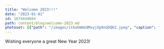 ```yaml
---
title: "Welcome 2023!!!"
date: "2023-01-01"
id: 1674444664
path: content/blog/welcome-2023.md
photoset: [{"path": "/images/ithehWmUdMxyjXp9nGDQ62.jpeg", "caption": "Happy playing from Clinton, UT", "thumbnail": "True"}]
---
```

Wishing everyone a great New Year 2023!
